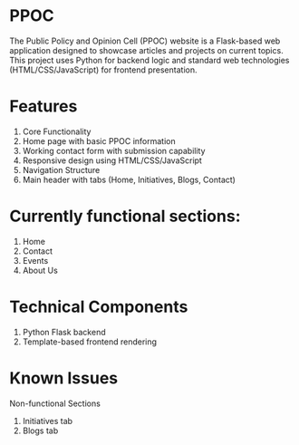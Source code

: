 # PPOC
The Public Policy and Opinion Cell (PPOC) website is a Flask-based web application designed to showcase articles and projects on current topics. This project uses Python for backend logic and standard web technologies (HTML/CSS/JavaScript) for frontend presentation.

# Features
1. Core Functionality
2. Home page with basic PPOC information
3. Working contact form with submission capability
4. Responsive design using HTML/CSS/JavaScript
5. Navigation Structure
6. Main header with tabs (Home, Initiatives, Blogs, Contact)

# Currently functional sections:
1. Home 
2. Contact 
3. Events
4. About Us

# Technical Components
1. Python Flask backend
2. Template-based frontend rendering

# Known Issues
Non-functional Sections
1. Initiatives tab
2. Blogs tab

